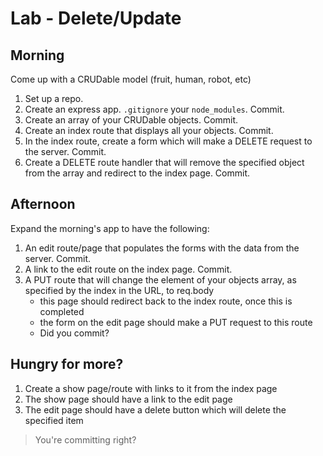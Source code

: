 # Lab - Delete/Update

## Morning

Come up with a CRUDable model (fruit, human, robot, etc)

1. Set up a repo.
1. Create an express app. `.gitignore` your `node_modules`. Commit.
1. Create an array of your CRUDable objects. Commit.
1. Create an index route that displays all your objects. Commit.
1. In the index route, create a form which will make a DELETE request to the server.  Commit.
1. Create a DELETE route handler that will remove the specified object from the array and redirect to the index page. Commit.

## Afternoon

Expand the morning's app to have the following:

1. An edit route/page that populates the forms with the data from the server. Commit.
1. A link to the edit route on the index page. Commit.
1. A PUT route that will change the element of your objects array, as specified by the index in the URL, to req.body
    - this page should redirect back to the index route, once this is completed
    - the form on the edit page should make a PUT request to this route
    - Did you commit?
    
## Hungry for more?

1. Create a show page/route with links to it from the index page
1. The show page should have a link to the edit page
1. The edit page should have a delete button which will delete the specified item
>You're committing right?